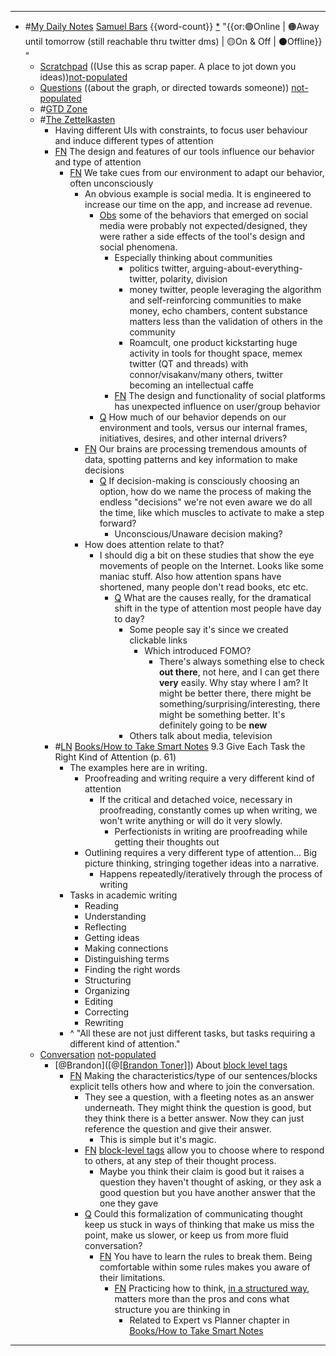 - ---
- #[My Daily Notes](<My Daily Notes.md>) [Samuel Bars](<Samuel Bars.md>) {{word-count}} [*]([smb](<smb.md>)) "{{or:🟢Online | 🟠Away until tomorrow (still reachable thru twitter dms) | 🟡On & Off | ⚫️Offline}} "
    - [Scratchpad](<Scratchpad.md>) ((Use this as scrap paper. A place to jot down you ideas))[not-populated](<not-populated.md>)
    - [Questions](<Questions.md>) ((about the graph, or directed towards someone)) [not-populated](<not-populated.md>)
    - #[GTD Zone](<GTD Zone.md>)
    - #[The Zettelkasten](<The Zettelkasten.md>)
        - Having different UIs with constraints, to focus user behaviour and induce different types of attention 
        - [FN](<FN.md>) The design and features of our tools influence our behavior and type of attention
            - [FN](<FN.md>) We take cues from our environment to adapt our behavior, often unconsciously
                - An obvious example is social media. It is engineered to increase our time on the app, and increase ad revenue.
                    - [Obs](<Obs.md>) some of the behaviors that emerged on social media were probably not expected/designed, they were rather a side effects of the tool's design and social phenomena.
                        - Especially thinking about communities
                            - politics twitter, arguing-about-everything-twitter, polarity, division
                            - money twitter, people leveraging the algorithm and self-reinforcing communities to make money, echo chambers, content substance matters less than the validation of others in the community
                            - Roamcult, one product kickstarting huge activity in tools for thought space, memex twitter (QT and threads) with connor/visakanv/many others, twitter becoming an intellectual caffe
                        - [FN](<FN.md>) The design and functionality of social platforms has unexpected influence on user/group behavior
                    - [Q](<Q.md>) How much of our behavior depends on our environment and tools, versus our internal frames, initiatives, desires, and other internal drivers?
                - [FN](<FN.md>) Our brains are processing tremendous amounts of data, spotting patterns and key information to make decisions
                    - [Q](<Q.md>) If decision-making is consciously choosing an option, how do we name the process of making the endless "decisions" we're not even aware we do all the time, like which muscles to activate to make a step forward?
                        - Unconscious/Unaware decision making?
                - How does attention relate to that? 
                    - I should dig a bit on these studies that show the eye movements of people on the Internet. Looks like some maniac stuff. Also how attention spans have shortened, many people don't read books, etc etc.
                        - [Q](<Q.md>) What are the causes really, for the dramatical shift in the type of attention most people have day to day?
                            - Some people say it's since we created clickable links
                                - Which introduced FOMO?
                                    - There's always something else to check __out there__, not here, and I can get there **very** easily. Why stay where I am? It might be better there, there might be something/surprising/interesting, there might be something better. It's definitely going to be **new**
                            - Others talk about media, television
        - #[LN](<LN.md>) [Books/How to Take Smart Notes](<Books/How to Take Smart Notes.md>) 9.3 Give Each Task the Right Kind of Attention (p. 61)
            - The examples here are in writing.
                - Proofreading and writing require a very different kind of attention
                    - If the critical and detached voice, necessary in proofreading, constantly comes up when writing, we won't write anything or will do it very slowly.
                        - Perfectionists in writing are proofreading while getting their thoughts out
                - Outlining requires a very different type of attention... Big picture thinking, stringing together ideas into a narrative.
                    - Happens repeatedly/iteratively through the process of writing
            - Tasks in academic writing
                - Reading
                - Understanding
                - Reflecting
                - Getting ideas
                - Making connections
                - Distinguishing terms
                - Finding the right words
                - Structuring
                - Organizing
                - Editing
                - Correcting
                - Rewriting
            - ^ "All these are not just different tasks, but tasks requiring a different kind of attention."
    - [Conversation](<Conversation.md>) [not-populated](<not-populated.md>)
        - [@Brandon]([@[[Brandon Toner](<@[[Brandon Toner.md>)]]) About [block level tags](((Spljfcp-2)))
            - [FN](<FN.md>) Making the characteristics/type of our sentences/blocks explicit tells others how and where to join the conversation.
                - They see a question, with a fleeting notes as an answer underneath. They might think the question is good, but they think there is a better answer. Now they can just reference the question and give their answer.
                    - This is simple but it's magic.
                - [FN](<FN.md>) [block-level tags](<block-level tags.md>) allow you to choose where to respond to others, at any step of their thought process. 
                    - Maybe you think their claim is good but it raises a question they haven't thought of asking, or they ask a good question but you have another answer that the one they gave
                - [Q](<Q.md>) Could this formalization of communicating thought keep us stuck in ways of thinking that make us miss the point, make us slower, or keep us from more fluid conversation?
                    - [FN](<FN.md>) You have to learn the rules to break them. Being comfortable within some rules makes you aware of their limitations.
                        - [FN](<FN.md>) Practicing how to think, [in a structured way](((Spljfcp-2))), matters more than the pros and cons what structure you are thinking in
                            - Related to Expert vs Planner chapter in [Books/How to Take Smart Notes](<Books/How to Take Smart Notes.md>)
- ---
